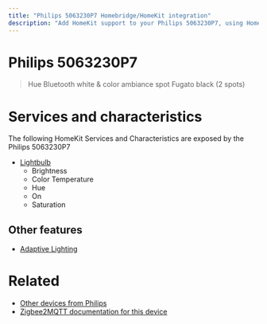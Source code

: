 ```yaml
---
title: "Philips 5063230P7 Homebridge/HomeKit integration"
description: "Add HomeKit support to your Philips 5063230P7, using Homebridge, Zigbee2MQTT and homebridge-z2m."
---
```

<!---
This file has been GENERATED using src/docgen/docgen.ts
DO NOT EDIT THIS FILE MANUALLY!
-->
# Philips 5063230P7
> Hue Bluetooth white & color ambiance spot Fugato black (2 spots)


# Services and characteristics
The following HomeKit Services and Characteristics are exposed by
the Philips 5063230P7

* [Lightbulb](../../light.md)
  * Brightness
  * Color Temperature
  * Hue
  * On
  * Saturation

## Other features
* [Adaptive Lighting](../../light.md)

# Related
* [Other devices from Philips](../index.md#philips)
* [Zigbee2MQTT documentation for this device](https://www.zigbee2mqtt.io/devices/5063230P7.html)